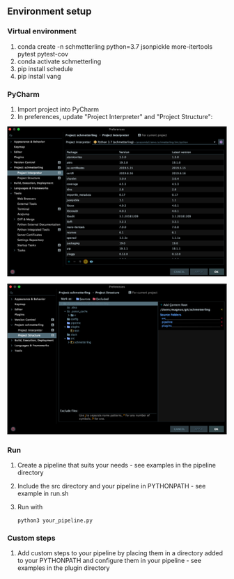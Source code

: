 ## Environment setup

### Virtual environment

1. conda create -n schmetterling python=3.7 jsonpickle more-itertools pytest pytest-cov
2. conda activate schmetterling
3. pip install schedule
4. pip install vang

### PyCharm

1. Import project into PyCharm
2. In preferences, update "Project Interpreter" and "Project Structure":

![Project Interpreter](Project_Interpreter.png)

![Project Structure](Project_Structure.png)


### Run

1. Create a pipeline that suits your needs - see examples in the pipeline directory
2. Include the src directory and your pipeline in PYTHONPATH - see example in run.sh
3. Run with 

       python3 your_pipeline.py
       
### Custom steps

1. Add custom steps to your pipeline by placing them in a directory added to your PYTHONPATH and configure them in your pipeline - see examples in the plugin directory






